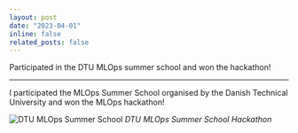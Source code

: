 ```yaml
---
layout: post
date: "2023-04-01"
inline: false
related_posts: false
---
```


Participated in the DTU MLOps summer school and won the hackathon!

---

I participated the MLOps Summer School organised by the Danish Technical University and won the MLOps hackathon!

![DTU MLOps Summer School](path/to/image.jpg)
*DTU MLOps Summer School Hackathon*
